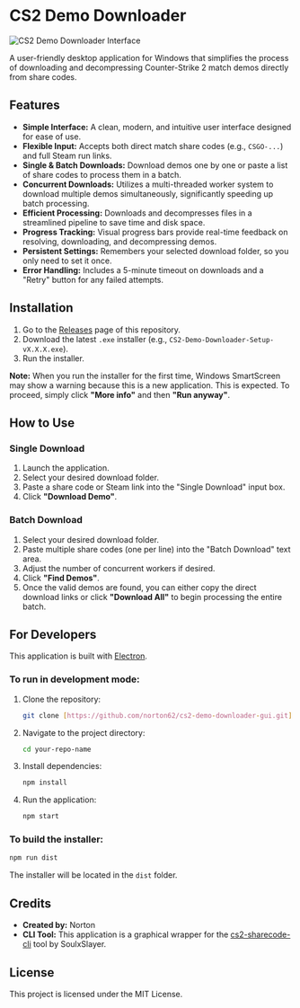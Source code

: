 # CS2 Demo Downloader

![CS2 Demo Downloader Interface](https://github.com/user-attachments/assets/d8947e2b-a1e9-42b1-9d5f-4369ffa42a2e)

A user-friendly desktop application for Windows that simplifies the process of downloading and decompressing Counter-Strike 2 match demos directly from share codes.

## Features

* **Simple Interface:** A clean, modern, and intuitive user interface designed for ease of use.
* **Flexible Input:** Accepts both direct match share codes (e.g., `CSGO-...`) and full Steam run links.
* **Single & Batch Downloads:** Download demos one by one or paste a list of share codes to process them in a batch.
* **Concurrent Downloads:** Utilizes a multi-threaded worker system to download multiple demos simultaneously, significantly speeding up batch processing.
* **Efficient Processing:** Downloads and decompresses files in a streamlined pipeline to save time and disk space.
* **Progress Tracking:** Visual progress bars provide real-time feedback on resolving, downloading, and decompressing demos.
* **Persistent Settings:** Remembers your selected download folder, so you only need to set it once.
* **Error Handling:** Includes a 5-minute timeout on downloads and a "Retry" button for any failed attempts.

## Installation

1.  Go to the [Releases](https://github.com/norton62/cs2-demo-downloader-gui/releases) page of this repository.
2.  Download the latest `.exe` installer (e.g., `CS2-Demo-Downloader-Setup-vX.X.X.exe`).
3.  Run the installer.

**Note:** When you run the installer for the first time, Windows SmartScreen may show a warning because this is a new application. This is expected. To proceed, simply click **"More info"** and then **"Run anyway"**.

## How to Use

### Single Download

1.  Launch the application.
2.  Select your desired download folder.
3.  Paste a share code or Steam link into the "Single Download" input box.
4.  Click **"Download Demo"**.

### Batch Download

1.  Select your desired download folder.
2.  Paste multiple share codes (one per line) into the "Batch Download" text area.
3.  Adjust the number of concurrent workers if desired.
4.  Click **"Find Demos"**.
5.  Once the valid demos are found, you can either copy the direct download links or click **"Download All"** to begin processing the entire batch.

## For Developers

This application is built with [Electron](https://www.electronjs.org/).

### To run in development mode:

1.  Clone the repository:
    ```bash
    git clone [https://github.com/norton62/cs2-demo-downloader-gui.git](https://github.com/norton62/cs2-demo-downloader-gui.git)
    ```
2.  Navigate to the project directory:
    ```bash
    cd your-repo-name
    ```
3.  Install dependencies:
    ```bash
    npm install
    ```
4.  Run the application:
    ```bash
    npm start
    ```

### To build the installer:

```bash
npm run dist
```

The installer will be located in the `dist` folder.

## Credits

* **Created by:** Norton
* **CLI Tool:** This application is a graphical wrapper for the [cs2-sharecode-cli](https://github.com/SoulxSlayer/cs2-sharecode-cli) tool by SoulxSlayer.

## License

This project is licensed under the MIT License.

